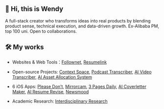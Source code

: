 ## 👋 Hi, this is Wendy

A full-stack creator who transforms ideas into real products by blending product sense, technical execution, and data-driven growth. Ex-Alibaba PM, top 100 uni. Open to collaborations. 


## 🛠️ My works

- Websites & Web Tools：[Follownet](https://www.follownet.online), [Resumelink](https://resumelink.cloud/)

- Open-source Projects: [Context Space](https://github.com/context-space/context-space), [Podcast Transcriber](https://github.com/wendy7756/podcast-transcriber), [AI Video Transcriber](https://github.com/wendy7756/ai-video-transcriber), [AI Asset Allocation System](https://github.com/wendy7756/AI-Asset-allocation)

- 6 iOS Apps: [Please Don’t](https://apps.apple.com/us/app/please-dont-display-messages/id6744848735), [Mirrorcam](https://apps.apple.com/us/app/mirrorcam-reference-camera/id6745373013), [3 Pages Daily](https://apps.apple.com/us/app/3-pages-daily-minimal-journal/id6744717008), [AI Coverletter Maker](https://apps.apple.com/us/app/ai-cover-letter-maker/id6744460792), [AI Resume Revise](https://apps.apple.com/us/app/ai-resume-revise/id6744333973), [Newsmood](https://apps.apple.com/us/app/newsmood-ai-news-sentiment/id6744967206)

- Academic Research: [Interdisciplinary Research](https://wendy7756.github.io/my-research)

